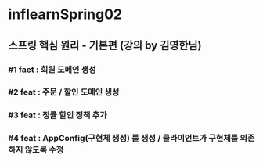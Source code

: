 # inflearnSpring02

## 스프링 핵심 원리 - 기본편 (강의 by 김영한님)

### #1 faet : 회원 도메인 생성
### #2 feat : 주문 / 할인 도메인 생성
### #3 feat : 정률 할인 정책 추가
### #4 feat : AppConfig(구현체 생성) 를 생성 / 클라이언트가 구현체를 의존하지 않도록 수정
